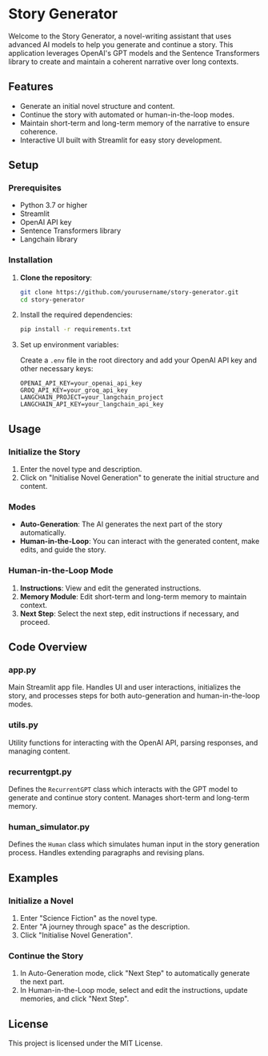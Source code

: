 # Story Generator

Welcome to the Story Generator, a novel-writing assistant that uses advanced AI models to help you generate and continue a story. This application leverages OpenAI's GPT models and the Sentence Transformers library to create and maintain a coherent narrative over long contexts.

## Features

- Generate an initial novel structure and content.
- Continue the story with automated or human-in-the-loop modes.
- Maintain short-term and long-term memory of the narrative to ensure coherence.
- Interactive UI built with Streamlit for easy story development.

## Setup

### Prerequisites

- Python 3.7 or higher
- Streamlit
- OpenAI API key
- Sentence Transformers library
- Langchain library

### Installation

1. **Clone the repository**:
   ```bash
   git clone https://github.com/yourusername/story-generator.git
   cd story-generator

2. Install the required dependencies:
   ```bash
   pip install -r requirements.txt

3. Set up environment variables:

   Create a `.env` file in the root directory and add your OpenAI API key and other necessary keys:

   ```env
   OPENAI_API_KEY=your_openai_api_key
   GROQ_API_KEY=your_groq_api_key
   LANGCHAIN_PROJECT=your_langchain_project
   LANGCHAIN_API_KEY=your_langchain_api_key

## Usage

### Initialize the Story

1. Enter the novel type and description.
2. Click on "Initialise Novel Generation" to generate the initial structure and content.

### Modes

- **Auto-Generation**: The AI generates the next part of the story automatically.
- **Human-in-the-Loop**: You can interact with the generated content, make edits, and guide the story.

### Human-in-the-Loop Mode

1. **Instructions**: View and edit the generated instructions.
2. **Memory Module**: Edit short-term and long-term memory to maintain context.
3. **Next Step**: Select the next step, edit instructions if necessary, and proceed.

## Code Overview

### app.py

Main Streamlit app file. Handles UI and user interactions, initializes the story, and processes steps for both auto-generation and human-in-the-loop modes.

### utils.py

Utility functions for interacting with the OpenAI API, parsing responses, and managing content.

### recurrentgpt.py

Defines the `RecurrentGPT` class which interacts with the GPT model to generate and continue story content. Manages short-term and long-term memory.

### human_simulator.py

Defines the `Human` class which simulates human input in the story generation process. Handles extending paragraphs and revising plans.


## Examples

### Initialize a Novel

1. Enter "Science Fiction" as the novel type.
2. Enter "A journey through space" as the description.
3. Click "Initialise Novel Generation".

### Continue the Story

1. In Auto-Generation mode, click "Next Step" to automatically generate the next part.
2. In Human-in-the-Loop mode, select and edit the instructions, update memories, and click "Next Step".

## License

This project is licensed under the MIT License.
